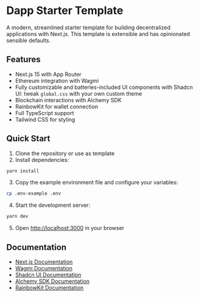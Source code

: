 # Dapp Starter Template

A modern, streamlined starter template for building decentralized applications with Next.js. This template is extensible and has opinionated sensible defaults.

## Features

- Next.js 15 with App Router
- Ethereum integration with Wagmi
- Fully customizable and batteries-included UI components with Shadcn UI: tweak `global.css` with your own custom theme
- Blockchain interactions with Alchemy SDK
- RainbowKit for wallet connection
- Full TypeScript support
- Tailwind CSS for styling

## Quick Start

1. Clone the repository or use as template
2. Install dependencies:

```bash
yarn install
```

3. Copy the example environment file and configure your variables:

```bash
cp .env-example .env
```

4. Start the development server:

```bash
yarn dev
```

5. Open [http://localhost:3000](http://localhost:3000) in your browser

## Documentation

- [Next.js Documentation](https://nextjs.org/docs)
- [Wagmi Documentation](https://wagmi.sh)
- [Shadcn UI Documentation](https://ui.shadcn.com)
- [Alchemy SDK Documentation](https://docs.alchemy.com/reference/alchemy-sdk-quickstart)
- [RainbowKit Documentation](https://www.rainbowkit.com/docs/introduction)
